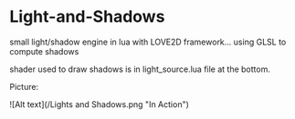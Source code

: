 Light-and-Shadows
=================

small light/shadow engine in lua with LOVE2D framework... using GLSL to compute shadows


shader used to draw shadows is in light_source.lua file at the bottom.

Picture:

![Alt text](/Lights and Shadows.png "In Action")
